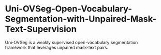 # Uni-OVSeg-Open-Vocabulary-Segmentation-with-Unpaired-Mask-Text-Supervision
Uni-OVSeg is a weakly supervised open-vocabulary segmentation framework that leverages unpaired mask-text pairs.
